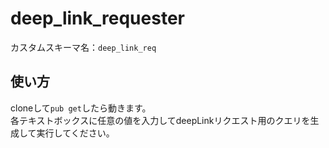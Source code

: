 # deep_link_requester

カスタムスキーマ名：`deep_link_req`

## 使い方
cloneして`pub get`したら動きます。<br>
各テキストボックスに任意の値を入力してdeepLinkリクエスト用のクエリを生成して実行してください。
